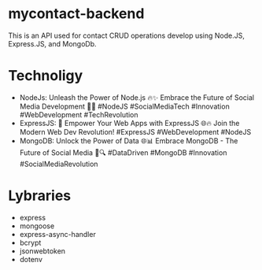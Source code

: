 # mycontact-backend
This is an API used for contact CRUD operations develop using Node.JS, Express.JS, and MongoDb.
# Technoligy
- NodeJs:
Unleash the Power of Node.js 🔥✨ Embrace the Future of Social Media Development 🚀📱 #NodeJS #SocialMediaTech #Innovation #WebDevelopment #TechRevolution
- ExpressJS:
🚀 Empower Your Web Apps with ExpressJS 🌐🔥 Join the Modern Web Dev Revolution! #ExpressJS #WebDevelopment #NodeJS
- MongoDB:
Unlock the Power of Data 🌐📊 Embrace MongoDB - The Future of Social Media 🚀🔍 #DataDriven #MongoDB #Innovation #SocialMediaRevolution

# Lybraries
- express
- mongoose
- express-async-handler
- bcrypt
- jsonwebtoken
- dotenv
